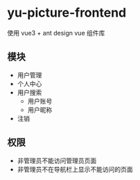 # yu-picture-frontend

使用 vue3 + ant design vue 组件库

## 模块
- 用户管理
- 个人中心
- 用户搜索
  - 用户账号
  - 用户昵称
- 注销

## 权限
- 非管理员不能访问管理员页面
- 非管理员不在导航栏上显示不能访问的页面
